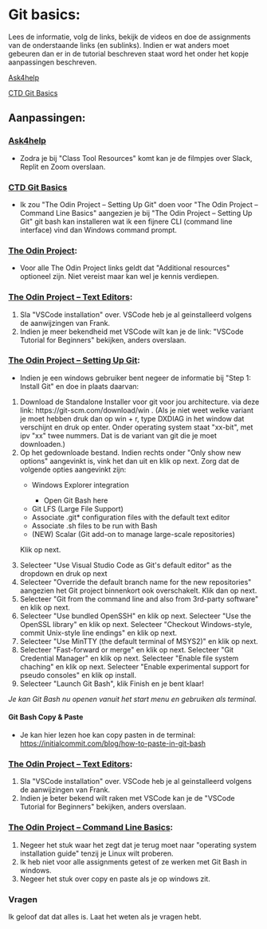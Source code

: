 # Git basics:

Lees de informatie, volg de links, bekijk de videos en doe de assignments van de onderstaande links (en sublinks). Indien er wat anders moet gebeuren dan er in de tutorial beschreven staat word het onder het kopje aanpassingen beschreven.


[Ask4help](https://learn.codethedream.org/pre-class/#ask4help)

[CTD Git Basics](https://learn.codethedream.org/git-basics-op/)

## Aanpassingen:

### [Ask4help](https://learn.codethedream.org/pre-class/#ask4help)
- Zodra je bij "Class Tool Resources" komt kan je de filmpjes over Slack, Replit en Zoom overslaan.

### [CTD Git Basics](https://learn.codethedream.org/git-basics-op/)

- Ik zou "The Odin Project – Setting Up Git" doen voor "The Odin Project – Command Line Basics" aangezien je bij "The Odin Project – Setting Up Git" git bash kan installeren wat ik een fijnere CLI (command line interface) vind dan Windows command prompt.


### [The Odin Project](https://www.theodinproject.com):
- Voor alle The Odin Project links geldt dat "Additional resources" optioneel zijn. Niet vereist maar kan wel je kennis verdiepen. 

### [The Odin Project – Text Editors](https://www.theodinproject.com/lessons/foundations-text-editors): 
1) Sla "VSCode installation" over. VSCode heb je al geinstalleerd volgens de aanwijzingen van Frank.
2) Indien je meer bekendheid met VSCode wilt kan je de link: "VSCode Tutorial for Beginners" bekijken, anders overslaan.

### [The Odin Project – Setting Up Git](https://www.theodinproject.com/lessons/foundations-setting-up-git):
- Indien je een windows gebruiker bent negeer de informatie bij "Step 1: Install Git" en doe in plaats daarvan:

<ol>
<li>Download de Standalone Installer voor git voor jou architecture.  via deze link: https://git-scm.com/download/win . (Als je niet weet welke variant je moet hebben druk dan op win + r, type DXDIAG in het window dat verschijnt en druk op enter. Onder operating system staat "xx-bit", met ipv "xx" twee nummers. Dat is de variant van git die je moet downloaden.)</li>
<li>Op het gedownloade bestand. Indien rechts onder "Only show new options" aangevinkt is, vink het dan uit en klik op next. Zorg dat de volgende opties aangevinkt zijn:</li>

<ul>
  <li>Windows Explorer integration</li>
    <ul><li>Open Git Bash here</li></ul>
  <li>Git LFS (Large File Support)</li>
  <li>Associate .git* configuration files with the default text editor</li>
  <li>Associate .sh files to be run with Bash</li>
  <li>(NEW) Scalar (Git add-on to manage large-scale repositories)</li>
</ul>
  
Klik op next.
<li>Selecteer "Use Visual Studio Code as Git's default editor" as the dropdown en druk op next</li>
<li>Selecteer "Override the default branch name for the new repositories" aangezien het Git project binnenkort ook overschakelt. Klik dan op next.</li>
 <li>Selecteer "Git from the command line and also from 3rd-party software" en klik op next.</li>
<li>
  Selecteer "Use bundled OpenSSH" en klik op next.
  Selecteer "Use the OpenSSL library" en klik op next.
  Selecteer "Checkout Windows-style, commit Unix-style line endings" en klik op next.
</li>
<li>Selecteer "Use MinTTY (the default terminal of MSYS2)" en klik op next.</li>
<li>
  Selecteer "Fast-forward or merge" en klik op next.
  Selecteer "Git Credential Manager" en klik op next.
  Selecteer "Enable file system chaching" en klik op next.
  Selecteer "Enable experimental support for pseudo consoles" en klik op install.
</li>
<li>Selecteer "Launch Git Bash", klik Finish en je bent klaar!</li>
</ol>

<em>Je kan Git Bash nu openen vanuit het start menu en gebruiken als terminal. </em>

#### Git Bash Copy & Paste
- Je kan hier lezen hoe kan copy pasten in de terminal: https://initialcommit.com/blog/how-to-paste-in-git-bash

### [The Odin Project – Text Editors](https://www.theodinproject.com/lessons/foundations-command-line-basics): 
1) Sla "VSCode installation" over. VSCode heb je al geinstalleerd volgens de aanwijzingen van Frank.
2) Indien je beter bekend wilt raken met VSCode kan je de "VSCode Tutorial for Beginners" bekijken, anders overslaan.

### [The Odin Project – Command Line Basics](https://www.theodinproject.com/lessons/foundations-git-basics):
1) Negeer het stuk waar het zegt dat je terug moet naar "operating system installation guide" tenzij je Linux wilt proberen.
2) Ik heb niet voor alle assignments getest of ze werken met Git Bash in windows. 
3) Negeer het stuk over copy en paste als je op windows zit.
	
### Vragen
Ik geloof dat dat alles is. Laat het weten als je vragen hebt.